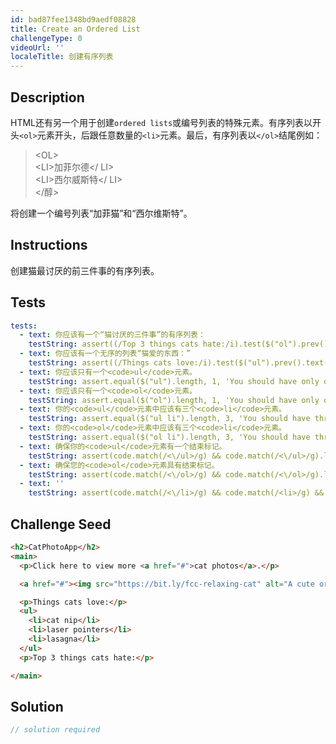 ```yaml
---
id: bad87fee1348bd9aedf08828
title: Create an Ordered List
challengeType: 0
videoUrl: ''
localeTitle: 创建有序列表
---
```


## Description
<section id="description"> HTML还有另一个用于创建<code>ordered lists</code>或编号列表的特殊元素。有序列表以开头<code>&lt;ol&gt;</code>元素开头，后跟任意数量的<code>&lt;li&gt;</code>元素。最后，有序列表以<code>&lt;/ol&gt;</code>结尾例如： <blockquote> &lt;OL&gt; <br> &lt;LI&gt;加菲尔德&lt;/ LI&gt; <br> &lt;LI&gt;西尔威斯特&lt;/ LI&gt; <br> &lt;/醇&gt; </blockquote>将创建一个编号列表“加菲猫”和“西尔维斯特”。 </section>

## Instructions
<section id="instructions">创建猫最讨厌的前三件事的有序列表。 </section>

## Tests
<section id='tests'>

```yml
tests:
  - text: 你应该有一个“猫讨厌的三件事”的有序列表：
    testString: assert((/Top 3 things cats hate:/i).test($("ol").prev().text()), 'You should have an ordered list for "Top 3 things cats hate:"');
  - text: 你应该有一个无序的列表“猫爱的东西：”
    testString: assert((/Things cats love:/i).test($("ul").prev().text()), 'You should have an unordered list for "Things cats love:"');
  - text: 你应该只有一个<code>ul</code>元素。
    testString: assert.equal($("ul").length, 1, 'You should have only one <code>ul</code> element.');
  - text: 你应该只有一个<code>ol</code>元素。
    testString: assert.equal($("ol").length, 1, 'You should have only one <code>ol</code> element.');
  - text: 你的<code>ul</code>元素中应该有三个<code>li</code>元素。
    testString: assert.equal($("ul li").length, 3, 'You should have three <code>li</code> elements within your <code>ul</code> element.');
  - text: 你的<code>ol</code>元素中应该有三个<code>li</code>元素。
    testString: assert.equal($("ol li").length, 3, 'You should have three <code>li</code> elements within your <code>ol</code> element.');
  - text: 确保你的<code>ul</code>元素有一个结束标记。
    testString: assert(code.match(/<\/ul>/g) && code.match(/<\/ul>/g).length === code.match(/<ul>/g).length, 'Make sure your <code>ul</code> element has a closing tag.');
  - text: 确保您的<code>ol</code>元素具有结束标记。
    testString: assert(code.match(/<\/ol>/g) && code.match(/<\/ol>/g).length === code.match(/<ol>/g).length, 'Make sure your <code>ol</code> element has a closing tag.');
  - text: ''
    testString: assert(code.match(/<\/li>/g) && code.match(/<li>/g) && code.match(/<\/li>/g).length === code.match(/<li>/g).length, 'Make sure your <code>li</code> element has a closing tag.');

```

</section>

## Challenge Seed
<section id='challengeSeed'>

<div id='html-seed'>

```html
<h2>CatPhotoApp</h2>
<main>
  <p>Click here to view more <a href="#">cat photos</a>.</p>

  <a href="#"><img src="https://bit.ly/fcc-relaxing-cat" alt="A cute orange cat lying on its back."></a>

  <p>Things cats love:</p>
  <ul>
    <li>cat nip</li>
    <li>laser pointers</li>
    <li>lasagna</li>
  </ul>
  <p>Top 3 things cats hate:</p>

</main>

```

</div>



</section>

## Solution
<section id='solution'>

```js
// solution required
```
</section>
